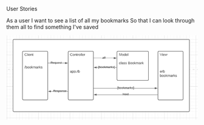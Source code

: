 User Stories

As a user
I want to see a list of all my bookmarks
So that I can look through them all to find something I've saved

![Screenshot](user_story_1_rough_model.png)